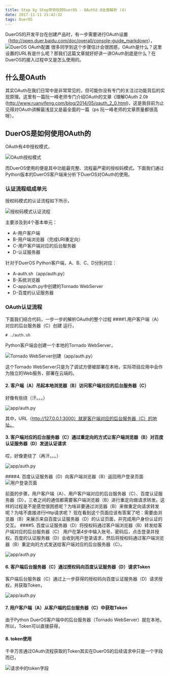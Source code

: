 ```yaml
---
title: Step by Step带你玩转DuerOS - OAuth2.0全面解析 (4)
date: 2017-11-11 21:42:32
tags: DuerOS
---
```

DuerOS的开发平台在创建产品时，有一步需要进行OAuth设置（<http://open.duer.baidu.com/doc/overall/console-guide_markdown>），
![DuerOS OAuth配置](http://upload-images.jianshu.io/upload_images/4905018-60bba90bdfea249e.png?imageMogr2/auto-orient/strip%7CimageView2/2/w/1240)
很多同学到这个步骤估计会很困惑，OAuth是什么？这里设置的URL有是什么呢？那我们这篇文章就好好讲一讲OAuth到底是什么？在DuerOS的接入过程中又是怎么使用的。

## 什么是OAuth
 其实OAuth在我们日常中是非常常见的，但可能你没有专门的关注过功能背后的实现原理。这里有一篇阮一峰老师专门介绍OAuth的文章《理解OAuth 2.0》(<http://www.ruanyifeng.com/blog/2014/05/oauth_2_0.html>)，这是我目前为止见得对OAuth讲解最浅显又是最全面的一篇（ps 阮一峰老师的文章质量都很高呀）。
## DuerOS是如何使用OAuth的
OAuth有4中授权模式，

![OAuth授权模式](http://upload-images.jianshu.io/upload_images/4905018-ef5c25357e5d5e5c.png?imageMogr2/auto-orient/strip%7CimageView2/2/w/1240)

而DuerOS使用的便是其中功能最完整、流程最严密的授权码模式。下面我们通过Python版本的DuerOS客户端来分析下DuerOS对OAuth的使用。

### 认证流程组成单元
授权码模式的认证流程如下所示，

![授权码模式认证流程](http://upload-images.jianshu.io/upload_images/4905018-ec351bc35c5ffe90.png?imageMogr2/auto-orient/strip%7CimageView2/2/w/1240)

主要涉及到4个基本单元：
* A-用户客户端
* B-用户端浏览器（完成URI重定向）
* C-用户客户端对应的后台服务器
* D-认证服务器

针对于DuerOS Python客户端，A、B、C、D分别对应：
* A-auth.sh（app/auth.py）
* B-系统浏览器
* C-app/auth.py中创建的Tornado WebServer
* D-百度的认证服务器
### OAuth认证流程
下面我们结合代码，一步一步的解析OAuth的整个过程
####1.用户客户端（A）对应的后台服务器（C）创建
运行，

    # ./auth.sh
Python客户端会创建一个本地的Tornado WebServer，

![Tornado WebServer创建（app/auth.py）](http://upload-images.jianshu.io/upload_images/4905018-2d971c3a33e20398.png?imageMogr2/auto-orient/strip%7CimageView2/2/w/1240)

这个Tornado WebServer只是为了调试方便被部署在本地，实际项目应用中会作为独立的Web服务，部署在云端的。
#### 2. 客户端（A）吊起本地浏览器（B）访问客户端对应的后台服务器（C）
好像有些绕（汗。。。）

![app/auth.py](http://upload-images.jianshu.io/upload_images/4905018-011f163eefc61fc5.png?imageMogr2/auto-orient/strip%7CimageView2/2/w/1240)

其中，URL（http://127.0.0.1:3000）就是客户端对应的后台服务器（C）的地址。
#### 3. 客户端对应的后台服务器（C）通过重定向的方式让客户端浏览器（B）对百度认证服务器（D）发送认证请求
哎，好像更绕了（再汗。。。）

![app/auth.py](http://upload-images.jianshu.io/upload_images/4905018-c2c2be2650e19f54.png?imageMogr2/auto-orient/strip%7CimageView2/2/w/1240)

####4. 百度认证服务器（D）向客户端浏览器（B）返回用户登录页面
![用户登录页面](http://upload-images.jianshu.io/upload_images/4905018-2ba2989d06355468.png?imageMogr2/auto-orient/strip%7CimageView2/2/w/1240)

前面的步骤，用户客户端（A）、用户客户端对应的后台服务器（C）、百度认证服务器（D），三者之间的通信都需要客户端浏览器（B）进行重定向做请求转发。这样的过程是不是感觉很困惑呢？为啥非要通过浏览器（B）来做重定向请求转发呢？为啥不直接进行Http请求呢？
现在看到这个页面应该有答案了吧：需要由浏览器（B）来展示来自百度认证服务器（D）的认证页面，并完成用户身份认证的交互。
####5. 百度认证服务器（D）将授权码通过客户端浏览器（B）转发给客户端对应的后台服务器（C）
用户在第4步中输入账号、密码后，点击登录并授权。百度的认证服务器（D）会收到用户登录请求，然后将授权码通过客户端浏览器（B）重定向的方式发送给客户端对应的后台服务器（C）。

![app/auth.py](http://upload-images.jianshu.io/upload_images/4905018-ee62c52781a71782.png?imageMogr2/auto-orient/strip%7CimageView2/2/w/1240)

#### 6. 客户端后台服务器（C）通过授权码向百度认证服务器（D）请求Token
客户端后台服务器（C）通过上一步获得的授权码向百度认证服务器（D）请求授权，并获取Token，

![app/auth.py](http://upload-images.jianshu.io/upload_images/4905018-21b5df4a851d3fda.png?imageMogr2/auto-orient/strip%7CimageView2/2/w/1240)

#### 7. 用户客户端（A）从客户端的后台服务器（C）中获取Token
由于Python DuerOS客户端中的后台服务器（Tornado WebServer）就在本地，所以，Token可以直接获得，
#### 8. token使用
千辛万苦通过OAuth流程获取的Token其实在DuerOS的后续请求中只是一个字段而已，

![请求中的token字段](http://upload-images.jianshu.io/upload_images/4905018-9f955b8fbdc3c4b9.png?imageMogr2/auto-orient/strip%7CimageView2/2/w/1240)




















